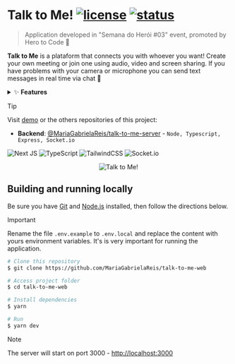# Talk to Me! [![license](https://img.shields.io/badge/LICENCE-MIT-blue)]() [![status](https://img.shields.io/badge/STATUS-DOING-yellow)]()

> Application developed in "Semana do Herói #03" event, promoted by Hero to Code 🚀 <br>

**Talk to Me** is a plataform that connects you with whoever you want! Create your own meeting or join one using audio, video and screen sharing. If you have problems with your camera or microphone you can send text messages in real time via chat 💬

<details>
  <summary>✨ <b>Features</b> </summary>

- [x] Create meeting
- [x] Join meeting
- [x] Send text messages (chat)
- [x] Enable personal cam and mic
- [ ] See others participants
- [ ] Share screen
</details>

> [!TIP]
> Visit [demo]() or the others repositories of this project:
>
> - **Backend**: [@MariaGabrielaReis/talk-to-me-server](https://github.com/MariaGabrielaReis/talk-to-me-server) - `Node, Typescript, Express, Socket.io`

![Next JS](https://img.shields.io/badge/Next-black?style=for-the-badge&logo=next.js&logoColor=white) ![TypeScript](https://img.shields.io/badge/typescript-%23007ACC.svg?style=for-the-badge&logo=typescript&logoColor=white) ![TailwindCSS](https://img.shields.io/badge/tailwindcss-%2338B2AC.svg?style=for-the-badge&logo=tailwind-css&logoColor=white) ![Socket.io](https://img.shields.io/badge/Socket.io-black?style=for-the-badge&logo=socket.io&badgeColor=010101)

<div align="center">
  <img alt="Talk to Me!" src="" />
</div>

## Building and running locally

Be sure you have [Git](https://git-scm.com/downloads) and [Node.js](https://nodejs.org/) installed, then follow the directions below.

> [!IMPORTANT]
> Rename the file `.env.example` to `.env.local` and replace the content with yours environment variables. It's is very important for running the application.

```bash
# Clone this repository
$ git clone https://github.com/MariaGabrielaReis/talk-to-me-web

# Access project folder
$ cd talk-to-me-web

# Install dependencies
$ yarn

# Run
$ yarn dev
```

> [!NOTE]
> The server will start on port 3000 - <http://localhost:3000>
